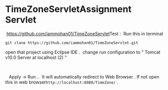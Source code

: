 # TimeZoneServletAssignment Servlet​
​
​​https://github.com/iammohan01/TimeZoneServlet​
​
​
​Test :​
​
​Run this in terminal


`git clone https://github.com/iammohan01/TimeZoneServlet.git`


open that project using Eclipse IDE .​
​
​change run configuration to " Tomcat v10.0 Server at localhost (2) "​
​


​
​


​
​
​
​Apply -> Run ..​
​
​It will automatically redirect to Web Browser . If not open this in web browser​
`http://localhost:8080/TimeZone/`​ . ​
​
​
​
​


